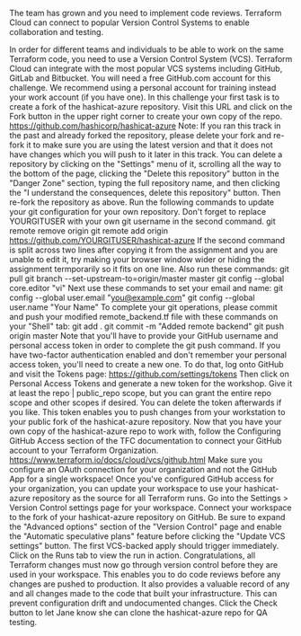 The team has grown and you need to implement code reviews. Terraform Cloud can connect to popular Version Control Systems to enable collaboration and testing.

In order for different teams and individuals to be able to work on the same Terraform code, you need to use a Version Control System (VCS). Terraform Cloud can integrate with the most popular VCS systems including GitHub, GitLab and Bitbucket.
You will need a free GitHub.com account for this challenge. We recommend using a personal account for training instead your work account (if you have one).
In this challenge your first task is to create a fork of the hashicat-azure repository. Visit this URL and click on the Fork button in the upper right corner to create your own copy of the repo.
https://github.com/hashicorp/hashicat-azure
Note: If you ran this track in the past and already forked the repository, please delete your fork and re-fork it to make sure you are using the latest version and that it does not have changes which you will push to it later in this track. You can delete a repository by clicking on the "Settings" menu of it, scrolling all the way to the bottom of the page, clicking the "Delete this repository" button in the "Danger Zone" section, typing the full repository name, and then clicking the "I understand the consequences, delete this repository" button. Then re-fork the repository as above.
Run the following commands to update your git configuration for your own repository. Don't forget to replace YOURGITUSER with your own git username in the second command.
git remote remove origin
git remote add origin https://github.com/YOURGITUSER/hashicat-azure
If the second command is split across two lines after copying it from the assignment and you are unable to edit it, try making your browser window wider or hiding the assignment termporarily so it fits on one line.
Also run these commands:
git pull
git branch --set-upstream-to=origin/master master
git config --global core.editor "vi"
Next use these commands to set your email and name:
git config --global user.email "you@example.com"
git config --global user.name "Your Name"
To complete your git operations, please commit and push your modified remote_backend.tf file with these commands on your "Shell" tab:
git add .
git commit -m "Added remote backend"
git push origin master
Note that you'll have to provide your GitHub username and personal access token in order to complete the git push command.
If you have two-factor authentication enabled and don't remember your personal access token, you'll need to create a new one. To do that, log onto GitHub and visit the Tokens page:
https://github.com/settings/tokens
Then click on Personal Access Tokens and generate a new token for the workshop. Give it at least the repo | public_repo scope, but you can grant the entire repo scope and other scopes if desired. You can delete the token afterwards if you like. This token enables you to push changes from your workstation to your public fork of the hashicat-azure repository.
Now that you have your own copy of the hashicat-azure repo to work with, follow the Configuring GitHub Access section of the TFC documentation to connect your GitHub account to your Terraform Organization.
https://www.terraform.io/docs/cloud/vcs/github.html
Make sure you configure an OAuth connection for your organization and not the GitHub App for a single workspace! Once you've configured GitHub access for your organization, you can update your workspace to use your hashicat-azure repository as the source for all Terraform runs. Go into the Settings > Version Control settings page for your workspace. Connect your workspace to the fork of your hashicat-azure repository on GitHub.
Be sure to expand the "Advanced options" section of the "Version Control" page and enable the "Automatic speculative plans" feature before clicking the "Update VCS settings" button.
The first VCS-backed apply should trigger immediately. Click on the Runs tab to view the run in action.
Congratulations, all Terraform changes must now go through version control before they are used in your workspace. This enables you to do code reviews before any changes are pushed to production. It also provides a valuable record of any and all changes made to the code that built your infrastructure. This can prevent configuration drift and undocumented changes.
Click the Check button to let Jane know she can clone the hashicat-azure repo for QA testing.


